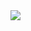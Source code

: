 <img align="center" src="(https://github-readme-streak-stats.herokuapp.com/user=Mykyta-G&theme=radical)](https://git.io/streak-stats)"/>